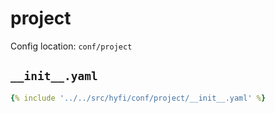 # project

Config location: `conf/project`

## `__init__.yaml`

```yaml
{% include '../../src/hyfi/conf/project/__init__.yaml' %}
```

